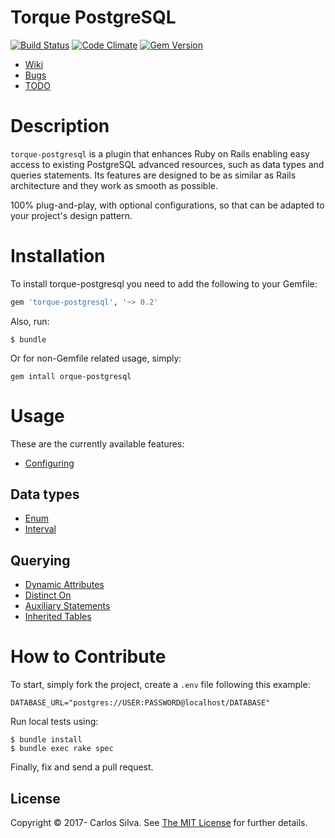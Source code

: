 # Torque PostgreSQL

[![Build Status](https://travis-ci.org/crashtech/torque-postgresql.svg?branch=master)](https://travis-ci.org/crashtech/torque-postgresql)
[![Code Climate](https://codeclimate.com/github/crashtech/torque-postgresql/badges/gpa.svg)](https://codeclimate.com/github/crashtech/torque-postgresql)
[![Gem Version](https://badge.fury.io/rb/torque-postgresql.svg)](https://badge.fury.io/rb/torque-postgresql)
<!--([![Test Coverage](https://codeclimate.com/github/crashtech/torque-postgresql/badges/coverage.svg)](https://codeclimate.com/github/crashtech/torque-postgresql/coverage))-->
<!--([![Dependency Status](https://gemnasium.com/badges/github.com/crashtech/torque-postgresql.svg)](https://gemnasium.com/github.com/crashtech/torque-postgresql))-->

* [Wiki](https://github.com/crashtech/torque-postgresql/wiki)
* [Bugs](https://github.com/crashtech/torque-postgresql/issues)
* [TODO](https://github.com/crashtech/torque-postgresql/wiki/TODO)

# Description
`torque-postgresql` is a plugin that enhances Ruby on Rails enabling easy access to existing PostgreSQL advanced resources, such as data types and queries statements. Its features are designed to be as similar as Rails architecture and they work as smooth as possible.

100% plug-and-play, with optional configurations, so that can be adapted to your project's design pattern.

# Installation

To install torque-postgresql you need to add the following to your Gemfile:
```ruby
gem 'torque-postgresql', '~> 0.2'
```

Also, run:

```
$ bundle
```

Or for non-Gemfile related usage, simply:

```
gem intall orque-postgresql
```

# Usage
These are the currently available features:

* [Configuring](https://github.com/crashtech/torque-postgresql/wiki/Configuring)

## Data types

* [Enum](https://github.com/crashtech/torque-postgresql/wiki/Enum)
* [Interval](https://github.com/crashtech/torque-postgresql/wiki/Interval)

## Querying

* [Dynamic Attributes](https://github.com/crashtech/torque-postgresql/wiki/Dynamic-Attributes)
* [Distinct On](https://github.com/crashtech/torque-postgresql/wiki/Distinct-On)
* [Auxiliary Statements](https://github.com/crashtech/torque-postgresql/wiki/Auxiliary-Statements)
* [Inherited Tables](https://github.com/crashtech/torque-postgresql/wiki/Inherited-Tables)

# How to Contribute

To start, simply fork the project, create a `.env` file following this example:

```
DATABASE_URL="postgres://USER:PASSWORD@localhost/DATABASE"
```

Run local tests using:
```
$ bundle install
$ bundle exec rake spec
```
Finally, fix and send a pull request.

## License

Copyright © 2017- Carlos Silva. See [The MIT License](MIT-LICENSE) for further details.
